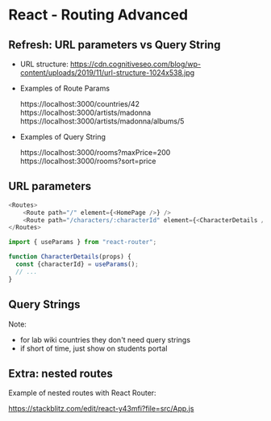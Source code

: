
# React - Routing Advanced

<!-- 

Status: notes

-->



## Refresh: URL parameters vs Query String

- URL structure: 
  https://cdn.cognitiveseo.com/blog/wp-content/uploads/2019/11/url-structure-1024x538.jpg

- Examples of Route Params

  https://localhost:3000/countries/42
  https://localhost:3000/artists/madonna
  https://localhost:3000/artists/madonna/albums/5


- Examples of Query String

  https://localhost:3000/rooms?maxPrice=200
  https://localhost:3000/rooms?sort=price




## URL parameters


```javascript
<Routes>
    <Route path="/" element={<HomePage />} />
    <Route path="/characters/:characterId" element={<CharacterDetails />} />
</Routes>
```


```javascript
import { useParams } from "react-router";

function CharacterDetails(props) {
  const {characterId} = useParams();
  // ...
}

```


## Query Strings


Note: 
- for lab wiki countries they don't need query strings
- if short of time, just show on students portal




## Extra: nested routes

Example of nested routes with React Router:

https://stackblitz.com/edit/react-y43mfi?file=src/App.js